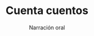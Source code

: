 ---
layout: post
title: "Cuenta cuentos"
subtitle: "Narración oral"
background: "/img/posts/bg-molina.jpg"
eventdate: 2019-02-11 17:00:00 +0100
placeName: "EI Nuestra Señora de la Consolación"
placeMapsUrl: https://www.google.es/maps/place/Colegio+P%C3%BAblico+Ntra.+Sra.+de+la+Consolaci%C3%B3n/@38.0560654,-1.2241764,15z/data=!4m8!1m2!2m1!1sla+consolaci%C3%B3n+molina+de+segura!3m4!1s0xd647f5463b74ef7:0x75d54162e0d0934a!8m2!3d38.0539757!4d-1.2163405
category: "local"
tags: "molina"
speakers:
  - name: "Dña. Pepa Robles."
---